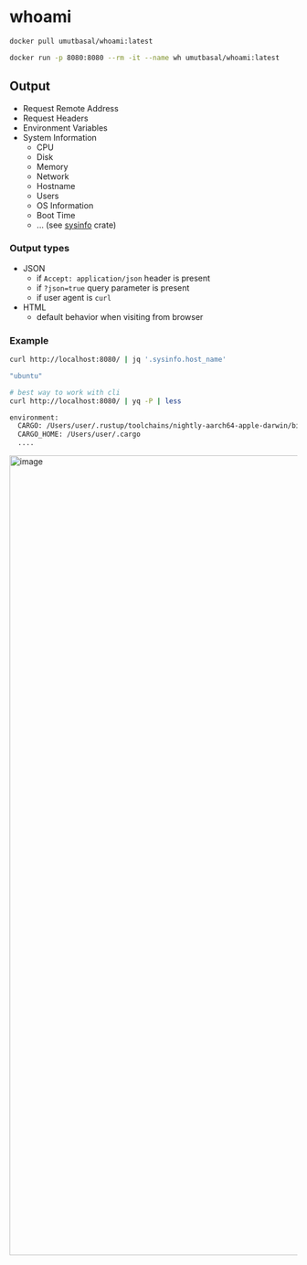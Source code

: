 # whoami

```sh
docker pull umutbasal/whoami:latest

docker run -p 8080:8080 --rm -it --name wh umutbasal/whoami:latest
```

## Output

- Request Remote Address
- Request Headers
- Environment Variables
- System Information
  - CPU
  - Disk
  - Memory
  - Network
  - Hostname
  - Users
  - OS Information
  - Boot Time
  - ... (see [sysinfo](https://docs.rs/sysinfo/latest/sysinfo/) crate)

### Output types

- JSON
  - if `Accept: application/json` header is present
  - if `?json=true` query parameter is present
  - if user agent is `curl`
- HTML
  - default behavior when visiting from browser

### Example

```sh
curl http://localhost:8080/ | jq '.sysinfo.host_name'

"ubuntu"
```

```sh
# best way to work with cli
curl http://localhost:8080/ | yq -P | less

environment:
  CARGO: /Users/user/.rustup/toolchains/nightly-aarch64-apple-darwin/bin/cargo
  CARGO_HOME: /Users/user/.cargo
  ....
```

<img width="1400" alt="image" src="https://github.com/umutbasal/whoami/assets/21194079/0712ee8e-c63b-464f-be32-47b2d6bce258">
